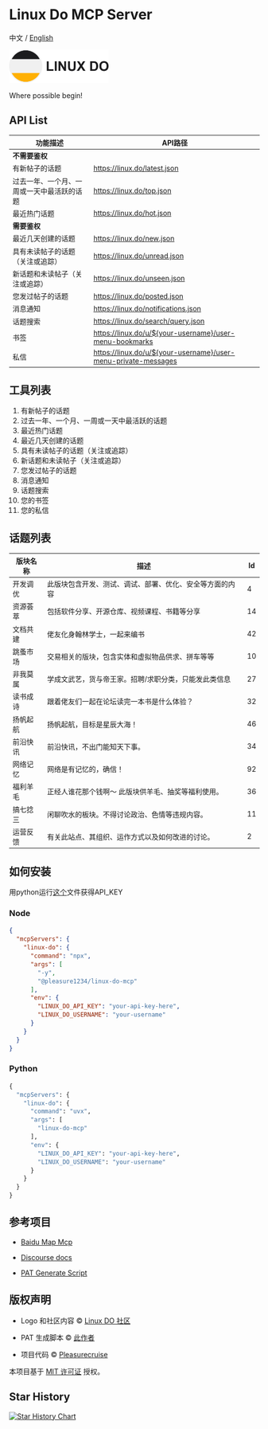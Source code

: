 # Linux Do MCP Server

中文 / [English](README.md)

<img src="img/logo.png" width="200" />

Where possible begin!

## API List

| 功能描述                          | API路径                                                                 |
|-----------------------------------|------------------------------------------------------------------------|
| **不需要鉴权**                   |                                                                        |
| 有新帖子的话题                   | https://linux.do/latest.json                                           |
| 过去一年、一个月、一周或一天中最活跃的话题 | https://linux.do/top.json                                              |
| 最近热门话题                     | https://linux.do/hot.json                                              |
| **需要鉴权**                     |                                                                        |
| 最近几天创建的话题               | https://linux.do/new.json                                              |
| 具有未读帖子的话题（关注或追踪） | https://linux.do/unread.json                                           |
| 新话题和未读帖子（关注或追踪）   | https://linux.do/unseen.json                                           |
| 您发过帖子的话题                 | https://linux.do/posted.json                                           |
| 消息通知                         | https://linux.do/notifications.json                                    |
| 话题搜索                         | https://linux.do/search/query.json                                    |
| 书签                             | https://linux.do/u/${your-username}/user-menu-bookmarks                |
| 私信                             | https://linux.do/u/${your-username}/user-menu-private-messages         |

## 工具列表

1. 有新帖子的话题
2. 过去一年、一个月、一周或一天中最活跃的话题
3. 最近热门话题
4. 最近几天创建的话题
5. 具有未读帖子的话题（关注或追踪）
6. 新话题和未读帖子（关注或追踪）
7. 您发过帖子的话题
8. 消息通知
9. 话题搜索
10. 您的书签
11. 您的私信

## 话题列表

| 版块名称     | 描述                                                                 | Id |
|--------------|----------------------------------------------------------------------|------|
| 开发调优     | 此版块包含开发、测试、调试、部署、优化、安全等方面的内容             | 4    |
| 资源荟萃     | 包括软件分享、开源仓库、视频课程、书籍等分享                         | 14   |
| 文档共建     | 佬友化身翰林学士，一起来编书                                         | 42   |
| 跳蚤市场     | 交易相关的版块，包含实体和虚拟物品供求、拼车等等                     | 10   |
| 非我莫属     | 学成文武艺，货与帝王家。招聘/求职分类，只能发此类信息                | 27   |
| 读书成诗     | 跟着佬友们一起在论坛读完一本书是什么体验？                           | 32   |
| 扬帆起航     | 扬帆起航，目标是星辰大海！                                           | 46   |
| 前沿快讯     | 前沿快讯，不出门能知天下事。                                         | 34   |
| 网络记忆     | 网络是有记忆的，确信！                                               | 92   |
| 福利羊毛     | 正经人谁花那个钱啊～ 此版块供羊毛、抽奖等福利使用。                  | 36   |
| 搞七捻三     | 闲聊吹水的板块。不得讨论政治、色情等违规内容。                       | 11   |
| 运营反馈     | 有关此站点、其组织、运作方式以及如何改进的讨论。                     | 2    |

## 如何安装

用python运行[这个](src/get-pat.py)文件获得API_KEY

### Node

```json
{
  "mcpServers": {
    "linux-do": {
      "command": "npx",
      "args": [
        "-y",
        "@pleasure1234/linux-do-mcp"
      ],
      "env": {
        "LINUX_DO_API_KEY": "your-api-key-here",
        "LINUX_DO_USERNAME": "your-username"
      }
    }
  }
}
```

### Python

```python
{
  "mcpServers": {
    "linux-do": {
      "command": "uvx",
      "args": [
        "linux-do-mcp"
      ],
      "env": {
        "LINUX_DO_API_KEY": "your-api-key-here",
        "LINUX_DO_USERNAME": "your-username"
      }
    }
  }
}
```

## 参考项目

- [Baidu Map Mcp](https://github.com/baidu-maps/mcp)

- [Discourse docs](https://docs.discourse.org)

- [PAT Generate Script](https://linux.do/t/topic/31549)

## 版权声明

- Logo 和社区内容 © [Linux DO 社区](https://linux.do)

- PAT 生成脚本 © [此作者](https://linux.do/t/topic/31549)

- 项目代码 © [Pleasurecruise](https://github.com/Pleasurecruise)

本项目基于 [MIT 许可证](LICENSE) 授权。

## Star History

[![Star History Chart](https://api.star-history.com/svg?repos=Pleasurecruise/linux-do-mcp&type=Date)](https://www.star-history.com/#Pleasurecruise/linux-do-mcp&Date)